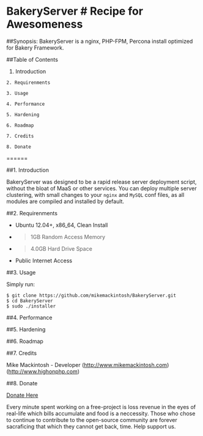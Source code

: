 BakeryServer # Recipe for Awesomeness
============

##Synopsis: 
BakeryServer is a nginx, PHP-FPM, Percona install optimized for Bakery Framework.

##Table of Contents

  1. Introduction
	
	2. Requirenments
	
	3. Usage
	
	4. Performance
	
	5. Hardening
	
	6. Roadmap
	
	7. Credits

	8. Donate

======

##1. Introduction

BakeryServer was designed to be a rapid release server deployment script, without the bloat of MaaS or other services. You can deploy multiple server clustering, with small changes to your `nginx` and `MySQL` conf files, as all modules are compiled and installed by default.

##2. Requirenments

* Ubuntu 12.04+, x86_64, Clean Install
* > 1GB Random Access Memory
* > 4.0GB Hard Drive Space
* Public Internet Access


##3. Usage

Simply run:

    $ git clone https://github.com/mikemackintosh/BakeryServer.git
    $ cd BakeryServer
    $ sudo ./installer

##4. Performance



##5. Hardening



##6. Roadmap



##7. Credits

Mike Mackintosh - Developer (http://www.mikemackintosh.com) (http://www.highonphp.com)

##8. Donate

[Donate Here](http://pledgie.com/campaigns/17355)

Every minute spent working on a free-project is loss revenue in the eyes of real-life which bills accumulate and food is a neccessity. Those who chose to continue to contribute to the open-source community are forever sacraficing that which they cannot get back, time. Help support us.
